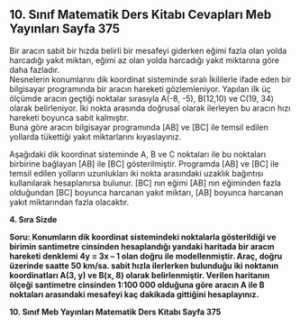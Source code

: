 ## 10. Sınıf Matematik Ders Kitabı Cevapları Meb Yayınları Sayfa 375

Bir aracın sabit bir hızda belirli bir mesafeyi giderken eğimi fazla olan yolda harcadığı yakıt miktarı, eğimi az olan yolda harcadığı yakıt miktarına göre daha fazladır.  
 Nesnelerin konumlarını dik koordinat sisteminde sıralı İkililerle ifade eden bir bilgisayar programında bir aracın hareketi gözlemleniyor. Yapılan ilk üç ölçümde aracın geçtiği noktalar sırasıyla A(-8, -5), B(12,10) ve C(19, 34) olarak belirleniyor. İki nokta arasında doğrusal olarak ilerleyen bu aracın hızı hareketi boyunca sabit kalmıştır.  
 Buna göre aracın bilgisayar programında [AB] ve [BC] ile temsil edilen yollarda tükettiği yakıt miktarlarını kıyaslayınız.

Aşağıdaki dik koordinat sisteminde A, B ve C noktaları ile bu noktaları birbirine bağlayan [AB] ile [BC] gösterilmiştir. Programda [AB] ve [BC] ile temsil edilen yolların uzunlukları iki nokta arasındaki uzaklık bağıntısı kullanılarak hesaplanırsa bulunur. [BC] nın eğimi [AB] nın eğiminden fazla olduğundan [BC] boyunca harcanan yakıt miktarı, [AB] boyunca harcanan yakıt miktarından fazla olacaktır.

**4. Sıra Sizde**

**Soru: Konumların dik koordinat sistemindeki noktalarla gösterildiği ve birimin santimetre cinsinden hesaplandığı yandaki haritada bir aracın hareketi denklemi 4y = 3x – 1 olan doğru ile modellenmiştir. Araç, doğru üzerinde saatte 50 km/sa. sabit hızla ilerlerken bulunduğu iki noktanın koordinatları A(3, y) ve B(x, 8) olarak belirlenmiştir. Verilen haritanın ölçeği santimetre cinsinden 1:100 000 olduğuna göre aracın A ile B noktaları arasındaki mesafeyi kaç dakikada gittiğini hesaplayınız.**

**10. Sınıf Meb Yayınları Matematik Ders Kitabı Sayfa 375**